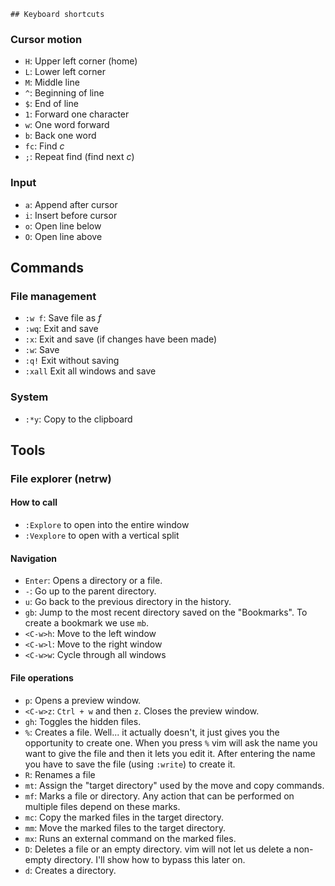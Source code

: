 	## Keyboard shortcuts
### Cursor motion
- ``H``: Upper left corner (home)
- ``L``: Lower left corner
- ``M``: Middle line
- ``^``: Beginning of line
- ``$``: End of line
- ``1``: Forward one character
- ``w``: One word forward
- ``b``: Back one word
- ``fc``: Find *c*
- ``;``: Repeat find (find next *c*)

### Input
- ``a``: Append after cursor
- ``i``: Insert before cursor
- ``o``: Open line below
- ``O``: Open line above

## Commands
### File management
- ``:w f``: Save file as *f*
- ``:wq``: Exit and save
- ``:x``: Exit and save (if changes have been made)
- ``:w``: Save
- ``:q!`` Exit without saving
- `:xall` Exit all windows and save
### System
- ``:*y``: Copy to the clipboard

## Tools

### File explorer (netrw)
#### How to call
- `:Explore` to open into the entire window
- `:Vexplore` to open with a vertical split

#### Navigation
- `Enter`: Opens a directory or a file.
- `-`: Go up to the parent directory.
- `u`: Go back to the previous directory in the history.
- `gb`: Jump to the most recent directory saved on the "Bookmarks". To create a bookmark we use `mb`.
-  `<C-w>h`: Move to the left window
- `<C-w>l`: Move to the right window
- `<C-w>w`: Cycle through all windows
#### File operations
- `p`: Opens a preview window.
- `<C-w>z`: `Ctrl + w` and then `z`. Closes the preview window.
- `gh`: Toggles the hidden files.
- `%`: Creates a file. Well... it actually doesn't, it just gives you the opportunity to create one. When you press `%` vim will ask the name you want to give the file and then it lets you edit it. After entering the name you have to save the file (using `:write`) to create it.
- `R`: Renames a file
- `mt`: Assign the "target directory" used by the move and copy commands.
- `mf`: Marks a file or directory. Any action that can be performed on multiple files depend on these marks.
- `mc`: Copy the marked files in the target directory.
- `mm`: Move the marked files to the target directory.
- `mx`: Runs an external command on the marked files.
- `D`: Deletes a file or an empty directory. vim will not let us delete a non-empty directory. I'll show how to bypass this later on.
- `d`: Creates a directory.